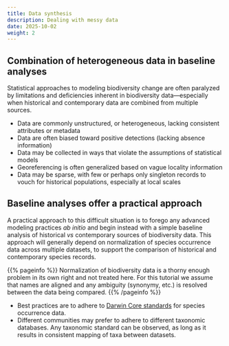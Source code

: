 ```yaml
---
title: Data synthesis
description: Dealing with messy data
date: 2025-10-02
weight: 2
---
```






## Combination of heterogeneous data in baseline analyses

Statistical approaches to modeling biodiversity change are often paralyzed by limitations and deficiencies inherent
in biodiversity data—especially when historical and contemporary data are combined from multiple sources.

* Data are commonly unstructured, or heterogeneous, lacking consistent attributes or metadata
* Data are often biased toward positive detections (lacking absence information)
* Data may be collected in ways that violate the assumptions of statistical models
* Georeferencing is often generalized based on vague locality information
* Data may be sparse, with few or perhaps only singleton records to vouch for historical populations, especially at local scales

## Baseline analyses offer a practical approach

A practical approach to this difficult situation is to forego any advanced modeling practices *ab initio*
and begin instead with a simple baseline analysis of historical *vs* contemporary sources of biodiversity data.
This approach will generally depend on normalization of species occurrence data across multiple datasets, to support the comparison of historical
and contemporary species records.

{{% pageinfo %}}
Normalization of biodiversity data is a thorny enough problem in its own right and not treated here. For this
tutorial we assume that names are aligned and any ambiguity (synonymy, etc.) is resolved between the data being compared.
{{% /pageinfo %}}

* Best practices are to adhere to [Darwin Core standards](https://dwc.tdwg.org) for species occurrence data.
* Different communities may prefer to adhere to different taxonomic databases. Any taxonomic standard can be observed, as long as it results in consistent mapping of taxa between datasets.
